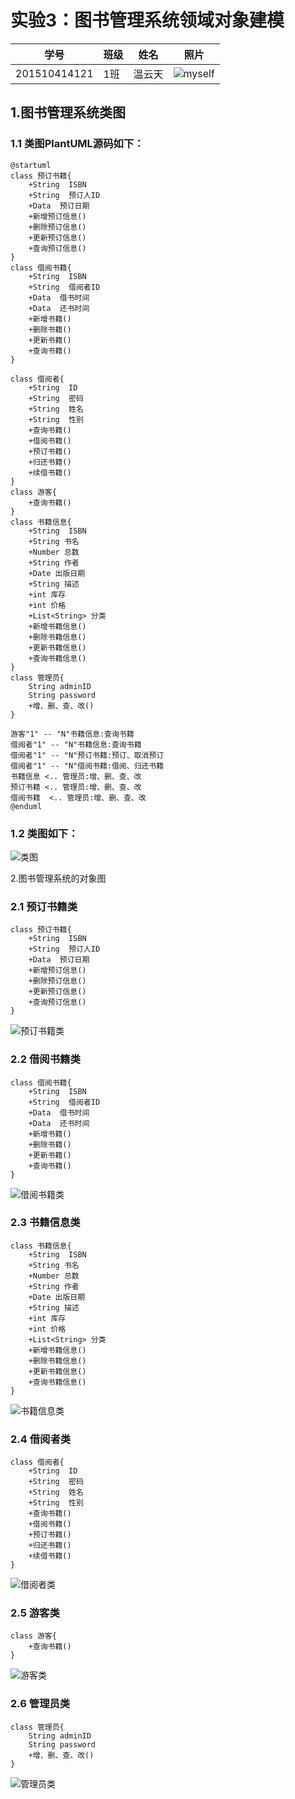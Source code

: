 实验3：图书管理系统领域对象建模
======
| 学号 | 班级 | 姓名 | 照片 |
| ---- | ---  | ---- | ---- |
| 201510414121 | 1班  |  温云天   | ![myself](../myself.jpg) |

1.图书管理系统类图
-----
### 1.1 类图PlantUML源码如下：
```
@startuml
class 预订书籍{
    +String  ISBN
    +String  预订人ID
    +Data  预订日期
    +新增预订信息()
    +删除预订信息()
    +更新预订信息()
    +查询预订信息()
}
class 借阅书籍{
    +String  ISBN
    +String  借阅者ID
    +Data  借书时间
    +Data  还书时间
    +新增书籍()
    +删除书籍()
    +更新书籍()
    +查询书籍()
}

class 借阅者{
    +String  ID
    +String  密码
    +String  姓名
    +String  性别
    +查询书籍()
    +借阅书籍()
    +预订书籍()
    +归还书籍()
    +续借书籍()
}
class 游客{
    +查询书籍()
}
class 书籍信息{
    +String  ISBN
    +String 书名
    +Number 总数
    +String 作者
    +Date 出版日期
    +String 描述
    +int 库存
    +int 价格
    +List<String> 分类
    +新增书籍信息()
    +删除书籍信息()
    +更新书籍信息()
    +查询书籍信息()
}
class 管理员{
    String adminID
    String password
    +增、删、查、改()
}

游客"1" -- "N"书籍信息:查询书籍
借阅者"1" -- "N"书籍信息:查询书籍
借阅者"1" -- "N"预订书籍:预订、取消预订
借阅者"1" -- "N"借阅书籍:借阅、归还书籍
书籍信息 <.. 管理员:增、删、查、改
预订书籍 <.. 管理员:增、删、查、改
借阅书籍  <.. 管理员:增、删、查、改
@enduml
```
### 1.2 类图如下：
![类图](./out/library/library.png)

2.图书管理系统的对象图
### 2.1 预订书籍类
```
class 预订书籍{
    +String  ISBN
    +String  预订人ID
    +Data  预订日期
    +新增预订信息()
    +删除预订信息()
    +更新预订信息()
    +查询预订信息()
}
```
![预订书籍类](./out/1/1.png)

### 2.2 借阅书籍类
```
class 借阅书籍{
    +String  ISBN
    +String  借阅者ID
    +Data  借书时间
    +Data  还书时间
    +新增书籍()
    +删除书籍()
    +更新书籍()
    +查询书籍()
}
```
![借阅书籍类](./out/2/2.png)

### 2.3 书籍信息类
```
class 书籍信息{
    +String  ISBN
    +String 书名
    +Number 总数
    +String 作者
    +Date 出版日期
    +String 描述
    +int 库存
    +int 价格
    +List<String> 分类
    +新增书籍信息()
    +删除书籍信息()
    +更新书籍信息()
    +查询书籍信息()
}
```
![书籍信息类](./out/5/5.png)

### 2.4 借阅者类
```
class 借阅者{
    +String  ID
    +String  密码
    +String  姓名
    +String  性别
    +查询书籍()
    +借阅书籍()
    +预订书籍()
    +归还书籍()
    +续借书籍()
}
```
![借阅者类](./out/3/3.png)

### 2.5 游客类
```
class 游客{
    +查询书籍()
}
```
![游客类](./out/4/4.png)

### 2.6 管理员类
```
class 管理员{
    String adminID
    String password
    +增、删、查、改()
}
```
![管理员类](./out/6/6.png)
